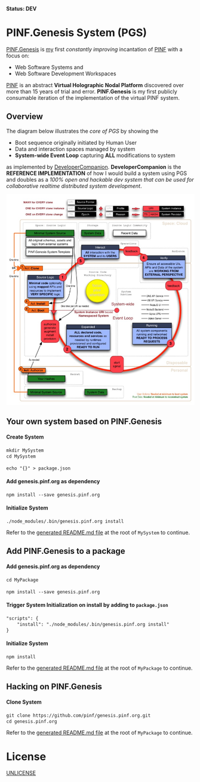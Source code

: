**Status: DEV**

PINF.Genesis System (PGS)
=========================

[PINF.Genesis](http://genesis.pinf.org) is [my](http://christophdorn.com) first *constantly improving* incantation of [PINF](http://pinf.org) with a focus on:

  * Web Software Systems and
  * Web Software Development Workspaces

[PINF](http://pinf.org) is an abstract **Virtual Holographic Nodal Platform** discovered over more than 15 years of trial and error. **PINF.Genesis** is my first publicly consumable iteration of the implementation of the virtual PINF system.

Overview
--------

The diagram below illustrates the *core of PGS* by showing the

  * Boot sequence originally initiated by Human User
  * Data and interaction spaces managed by system
  * **System-wide Event Loop** capturing **ALL** modifications to system

as implemented by [DeveloperCompanion](http://devcomp.org). **DeveloperCompanion** is the **REFERENCE IMPLEMENTATION** of how I would build a system using PGS and doubles as a *100% open and hackable dev system that can be used for collaborative realtime distributed system development*.

![PGS Overview Diagram](https://raw.githubusercontent.com/pinf/genesis.pinf.org/cleanup/.pgs/docs/2015-03%20-%20Overview.jpg)


Your own system based on PINF.Genesis
-------------------------------------

#### Create System

	mkdir MySystem
	cd MySystem

	echo "{}" > package.json

#### Add genesis.pinf.org as dependency

	npm install --save genesis.pinf.org

#### Initialize System

	./node_modules/.bin/genesis.pinf.org install

Refer to the [generated README.md file](https://github.com/pinf/genesis.pinf.org/tree/cleanup/.pgs/vortex) at the root of `MySystem` to continue.


Add PINF.Genesis to a package
-----------------------------

#### Add genesis.pinf.org as dependency

	cd MyPackage

	npm install --save genesis.pinf.org

#### Trigger System Initialization on install by adding to `package.json`

	"scripts": {
		"install": "./node_modules/.bin/genesis.pinf.org install"
	}

#### Initialize System

	npm install

Refer to the [generated README.md file](https://github.com/pinf/genesis.pinf.org/tree/cleanup/.pgs/vortex) at the root of `MyPackage` to continue.


Hacking on PINF.Genesis
-----------------------

#### Clone System

	git clone https://github.com/pinf/genesis.pinf.org.git
	cd genesis.pinf.org

Refer to the [generated README.md file](https://github.com/pinf/genesis.pinf.org/tree/cleanup/.pgs/vortex) at the root of `MyPackage` to continue.


License
=======

[UNLICENSE](http://unlicense.org/)

